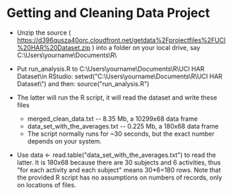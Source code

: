# Getting and Cleaning Data Project

* Unzip the source ( https://d396qusza40orc.cloudfront.net/getdata%2Fprojectfiles%2FUCI%20HAR%20Dataset.zip ) into a folder on your local drive, say C:\Users\yourname\Documents\R\

* Put run_analysis.R to C:\Users\yourname\Documents\R\UCI HAR Dataset\in RStudio: setwd("C:\\Users\\yourname\\Documents\\R\\UCI HAR Dataset\\") and then: source("run_analysis.R")

* The latter will run the R script, it will read the dataset and write these files
   *  merged_clean_data.txt -- 8.35 Mb, a 10299x68 data frame
   * data_set_with_the_averages.txt -- 0.225 Mb, a 180x68 data frame
   * The script normally runs for ~30 seconds, but the exact number depends on your system.

* Use data <- read.table("data_set_with_the_averages.txt") to read the latter. It is 180x68 because there are 30 subjects and 6 activities, thus "for each activity and each subject" means 30*6=180 rows. Note that the provided R script has no assumptions on numbers of records, only on locations of files.

